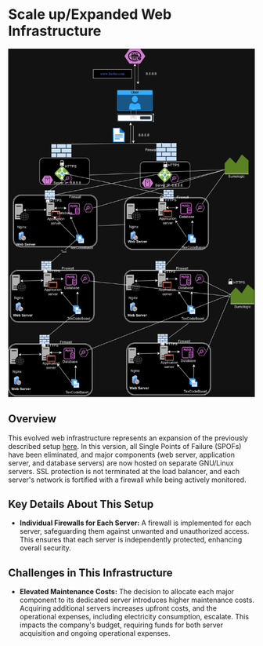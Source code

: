 # Scale up/Expanded Web Infrastructure

![Illustration of a scaled-up web infrastructure](3-scale_up.png)

## Overview

This evolved web infrastructure represents an expansion of the previously described setup [here](2-secured_and_monitored_web_infrastructure.md). In this version, all Single Points of Failure (SPOFs) have been eliminated, and major components (web server, application server, and database servers) are now hosted on separate GNU/Linux servers. SSL protection is not terminated at the load balancer, and each server's network is fortified with a firewall while being actively monitored.

## Key Details About This Setup

+ **Individual Firewalls for Each Server:** A firewall is implemented for each server, safeguarding them against unwanted and unauthorized access. This ensures that each server is independently protected, enhancing overall security.

## Challenges in This Infrastructure

+ **Elevated Maintenance Costs:** The decision to allocate each major component to its dedicated server introduces higher maintenance costs. Acquiring additional servers increases upfront costs, and the operational expenses, including electricity consumption, escalate. This impacts the company's budget, requiring funds for both server acquisition and ongoing operational expenses.